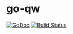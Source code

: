 # go-qw

[![GoDoc](https://godoc.org/github.com/hongliang5316/go-qw?status.svg)](https://godoc.org/github.com/hongliang5316/go-qw)
[![Build Status](https://travis-ci.org/hongliang5316/go-qw?branch=master)](https://travis-ci.org/hongliang5316/go-qw)
